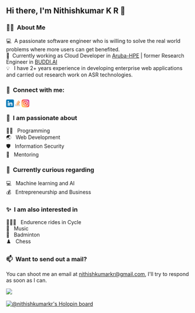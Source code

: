## Hi there, I'm Nithishkumar K R 👋

### 👩‍💻 &nbsp;About Me

💻 &nbsp;A passionate software engineer who is willing to solve the real world problems where more users can get benefited.\
💼 &nbsp;Currently working as Cloud Developer in [Aruba-HPE](https://www.arubanetworks.com/) | former Research Engineer in [BUDDI.AI](https://buddi.ai) \
💡 &nbsp; I have 2+ years experience in developing enterprise web applications and carried out research work on ASR technologies.

### 🤝 &nbsp;Connect with me:

<a href="https://www.linkedin.com/in/nithishkumarkr/"><img align="left" src="images/linkedin.png" alt="Nithishkumar K R | LinkedIn" width="21px"/></a> &emsp;
<a href="https://stackoverflow.com/users/9113635/nithishkumar-k-r"><img align="left" src="images/stackoverflow.png" alt="Nithishkumar K R | Stackoverflow" width="21px"/></a> &emsp;
<a href="https://www.instagram.com/nithishkumarkr/"><img align="left" src="images/instagram.png" alt="Nithishkumar K R | Instagram" width="21px"/></a>

### 🌱 &nbsp;I am passionate about

👨‍💻 &nbsp; Programming\
🌏 &nbsp; Web Development\
🛡️ &nbsp; Information Security\
📝 &nbsp; Mentoring

### 👀 &nbsp;Currently curious regarding

💻 &nbsp; Machine learning and AI\
💰 &nbsp; Entrepreneurship and Business

### ✨ &nbsp;I am also interested in
🚴🏼‍♂️ &nbsp; Endurence rides in Cycle\
🎼 &nbsp; Music\
🏸 &nbsp; Badminton\
♟️  &nbsp; Chess

### 📫 &nbsp;Want to send out a mail?

You can shoot me an email at nithishkumarkr@gmail.com, I'll try to respond as soon as I can.

![](https://komarev.com/ghpvc/?username=krnithishkumar&style=for-the-badge)

[![@nithishkumarkr's Holopin board](https://holopin.me/nithishkumarkr)](https://holopin.io/@nithishkumarkr)
